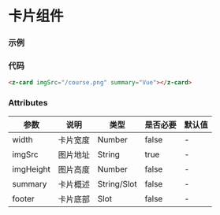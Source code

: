 # 卡片组件

### 示例
<!-- config.js无base配置时 -->
<!-- <z-card imgSrc="/course.png" summary="Vue"></z-card> -->
<!-- config.js加了配置base:'/zcgui/'-->
<z-card imgSrc="/zcgui/course.png" summary="Vue"></z-card>

### 代码
```html
<z-card imgSrc="/course.png" summary="Vue"></z-card>
```

### Attributes
| 参数 | 说明 | 类型 | 是否必要 | 默认值 |
| --- | --- | --- | --- | --- |
| width | 卡片宽度 | Number | false | - |
| imgSrc | 图片地址 | String | true | - |
| imgHeight | 图片高度 | Number | false | - |
| summary | 卡片概述 | String/Slot | false | - |
| footer | 卡片底部 | Slot | false | - |